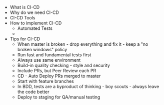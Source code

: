 - What is CI-CD
- Why do we need CI-CD
- CI-CD Tools
- How to implement CI-CD
	- Automated Tests
	- 
- Tips for CI-CD
	- When master is broken - drop everything and fix it - keep a "no broken windows" policy
	- Run fast and fundamental tests first
	- Always use same environment
	- Build-in quality checking - style and security
	- Include PRs, but Peer Review each PR
	- CD - Auto Deploy PRs merged to master
	- Start with feature branches
	- In BDD, tests are a byproduct of thinking - boy scouts - always leave the code better
	- Deploy to staging for QA/manual testing